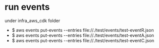 # run events 

under infra_aws_cdk folder

- $ aws events put-events --entries file://./test/events/test-eventR.json 
- $ aws events put-events --entries file://./test/events/test-eventA.json 
- $ aws events put-events --entries file://./test/events/test-eventC.json 